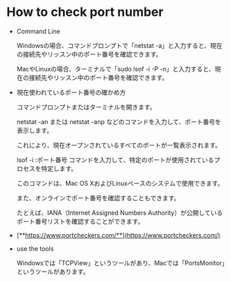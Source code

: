# How to check port number

- Command Line
    
    Windowsの場合、コマンドプロンプトで「netstat -a」と入力すると、現在の接続先やリッスン中のポート番号を確認できます。
    
    MacやLinuxの場合、ターミナルで「sudo lsof -i -P -n」と入力すると、現在の接続先やリッスン中のポート番号を確認できます。
    
- 現在使われているポート番号の確かめ方
    
    コマンドプロンプトまたはターミナルを開きます。
    
    netstat -an または netstat -anp などのコマンドを入力して、ポート番号を表示します。
    
    これにより、現在オープンされているすべてのポートが一覧表示されます。
    
    lsof -i :ポート番号 コマンドを入力して、特定のポートが使用されているプロセスを特定します。
    
    このコマンドは、Mac OS XおよびLinuxベースのシステムで使用できます。
    
    また、オンラインでポート番号を確認することもできます。
    
    たとえば、IANA（Internet Assigned Numbers Authority）が公開しているポート番号リストを確認することができます。
    
- [**https://www.portcheckers.com/**](https://www.portcheckers.com/)
- use the tools
    
    Windowsでは「TCPView」というツールがあり、Macでは「PortsMonitor」というツールがあります。